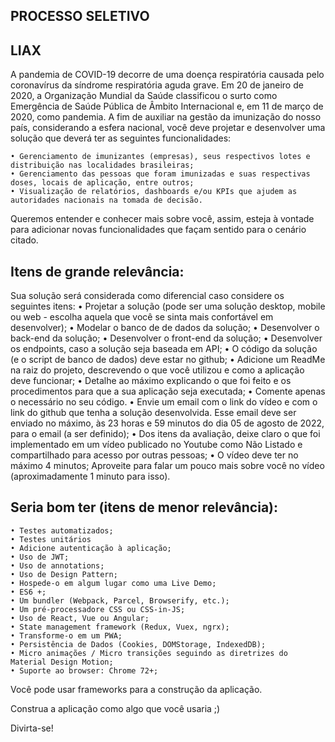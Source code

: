 ## PROCESSO SELETIVO 
## LIAX

A pandemia de COVID-19 decorre de uma doença respiratória causada pelo coronavírus da síndrome respiratória aguda grave. Em 20 de janeiro de 2020, a Organização Mundial da Saúde classificou o surto como Emergência de Saúde Pública de Âmbito Internacional e, em 11 de março de 2020, como pandemia. 
A fim de auxiliar na gestão da imunização do nosso país, considerando a esfera nacional, você deve projetar e desenvolver uma solução que deverá ter as seguintes funcionalidades: 

    • Gerenciamento de imunizantes (empresas), seus respectivos lotes e distribuição nas localidades brasileiras;
    • Gerenciamento das pessoas que foram imunizadas e suas respectivas doses, locais de aplicação, entre outros;
    • Visualização de relatórios, dashboards e/ou KPIs que ajudem as autoridades nacionais na tomada de decisão.

Queremos entender e conhecer mais sobre você, assim, esteja à vontade para adicionar novas funcionalidades que façam sentido para o cenário citado.

## Itens de grande relevância:

Sua solução será considerada como diferencial caso considere os seguintes itens:
    • Projetar a solução (pode ser uma solução desktop, mobile ou web - escolha aquela que você se sinta mais confortável em desenvolver);
    • Modelar o banco de de dados da solução;
    • Desenvolver o back-end da solução;
    • Desenvolver o front-end da solução;
    • Desenvolver os endpoints, caso a solução seja baseada em API;
    • O código da solução  (e o script de banco de dados) deve estar no github;
    • Adicione um ReadMe na raiz do projeto, descrevendo o que você utilizou e como a aplicação deve funcionar; 
    • Detalhe ao máximo explicando o que foi feito e os procedimentos para que a sua aplicação seja executada;
    • Comente apenas o necessário no seu código.
    • Envie um email com o link do vídeo e com o link do github que tenha a solução desenvolvida. Esse email deve ser enviado no máximo, às 23 horas e 59 minutos do dia 05 de agosto de 2022, para o email (a ser definido);
    • Dos itens da avaliação, deixe claro o que foi implementado em um vídeo publicado no Youtube como Não Listado e compartilhado para acesso por outras pessoas;
    • O vídeo deve ter no máximo 4 minutos; Aproveite para falar um pouco mais sobre você no vídeo (aproximadamente 1 minuto para isso).

## Seria bom ter (itens de menor relevância):
    • Testes automatizados;
    • Testes unitários
    • Adicione autenticação à aplicação;
    • Uso de JWT;
    • Uso de annotations;
    • Uso de Design Pattern;
    • Hospede-o em algum lugar como uma Live Demo;
    • ES6 +;
    • Um bundler (Webpack, Parcel, Browserify, etc.);
    • Um pré-processadore CSS ou CSS-in-JS;
    • Uso de React, Vue ou Angular; 
    • State management framework (Redux, Vuex, ngrx);
    • Transforme-o em um PWA;
    • Persistência de Dados (Cookies, DOMStorage, IndexedDB);
    • Micro animações / Micro transições seguindo as diretrizes do Material Design Motion;
    • Suporte ao browser: Chrome 72+;

Você pode usar frameworks para a construção da aplicação.

Construa a aplicação como algo que você usaria ;)

Divirta-se!

